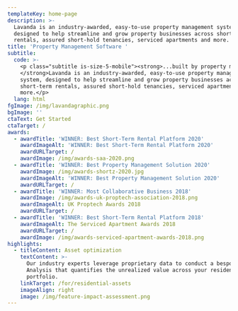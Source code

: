 ```yaml
---
templateKey: home-page
description: >-
  Lavanda is an industry-awarded, easy-to-use property management system,
  designed to help streamline and grow property businesses across short-term
  rentals, assured short-hold tenancies, serviced apartments and more.
title: 'Property Management Software '
subtitle:
  code: >-
    <p class="subtitle is-size-5-mobile"><strong>...built by property managers.
    </strong>Lavanda is an industry-awarded, easy-to-use property management
    system, designed to help streamline and grow property businesses across
    short-term rentals, assured short-hold tenancies, serviced apartments and
    more.</p>
  lang: html
fgImage: /img/lavandagraphic.png
bgImage: ''
ctaText: Get Started
ctaTarget: /
awards:
  - awardTitle: 'WINNER: Best Short-Term Rental Platform 2020'
    awardImageAlt: 'WINNER: Best Short-Term Rental Platform 2020'
    awardURLTarget: /
    awardImage: /img/awards-saa-2020.png
  - awardTitle: 'WINNER: Best Property Management Solution 2020'
    awardImage: /img/awards-shortz-2020.jpg
    awardImageAlt: 'WINNER: Best Property Management Solution 2020'
    awardURLTarget: /
  - awardTitle: 'WINNER: Most Collaborative Business 2018'
    awardImage: /img/awards-uk-proptech-association-2018.png
    awardImageAlt: UK Proptech Awards 2018
    awardURLTarget: /
  - awardTitle: 'WINNER: Best Short-Term Rental Platform 2018'
    awardImageAlt: The Serviced Apartment Awards 2018
    awardURLTarget: /
    awardImage: /img/awards-serviced-apartment-awards-2018.png
highlights:
  - titleContent: Asset optimization
    textContent: >-
      Our industry experts leverage proprietary data to conduct a bespoke Impact
      Analysis that quantifies the unrealized value across your residential
      portfolio.
    linkTarget: /for/residential-assets
    imageAlign: right
    image: /img/feature-impact-assessment.png
---
```


